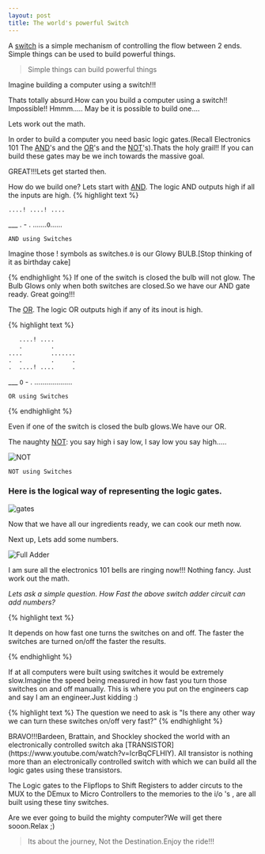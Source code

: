 ```yaml
---
layout: post
title: The world's powerful Switch
---
```

A [switch](https://en.wikipedia.org/wiki/Switch) is a simple mechanism of controlling the flow between 2 ends. Simple things can be used to build powerful things.

> Simple things can build powerful things

Imagine building a computer using a switch!!!

Thats totally absurd.How can you build a computer using a switch!! Impossible!!
Hmmm.....
May be it is possible to build one....

Lets work out the math.

In order to build a computer you need basic logic gates.(Recall Electronics 101 The [AND](https://en.wikibooks.org/wiki/Electronics/Basic_gates)'s and the [OR](https://en.wikibooks.org/wiki/Electronics/Basic_gates)'s and the [NOT](https://en.wikibooks.org/wiki/Electronics/Basic_gates)'s).Thats the holy grail!!
If you can build these gates may be we inch towards the massive goal.

GREAT!!!Lets get started then.

How do we build one?
Lets start with [AND](https://en.wikibooks.org/wiki/Electronics/Basic_gates). The logic AND outputs high if all the inputs are high.
{% highlight text %}

    ....! ....! ....
   ___              .
    -              .
    .......`O`......
    
    AND using Switches
    
 Imagine those ! symbols as switches.`0` is our Glowy BULB.[Stop thinking of it as birthday cake]

{% endhighlight %}
If one of the switch is closed the bulb will not glow. The Bulb Glows only when both switches are closed.So we have our AND gate ready. Great going!!!

The [OR](https://en.wikibooks.org/wiki/Electronics/Basic_gates).
The logic OR outputs high if any of its inout is high.

{% highlight text %}

       ....! ....
       .        .
    ....        .......
    .  .        .     .
    .  ....! ....     .
   ___               `O`
    -                 .
    ...................
    
    OR using Switches

{% endhighlight %}

Even if one of the switch is closed the bulb glows.We have our OR.

The naughty [NOT](https://en.wikibooks.org/wiki/Electronics/Basic_gates):
you say high i say low, I say low you say high.....

![NOT](http://www.electronics-tutorials.ws/boolean/boo11.gif?81223b)    
    
    NOT using Switches

### Here is the logical way of representing the logic gates.
![gates](http://www.waitingforfriday.com/images/8/81/Slide6.PNG)

Now that we have all our ingredients ready, we can cook our meth now.

Next up, Lets add some numbers.

![Full Adder](http://www.waitingforfriday.com/images/8/83/Slide10.PNG) 

I am sure all the electronics 101 bells are ringing now!!!
Nothing fancy. Just work out the math.

<i>Lets ask a simple question. How Fast the above switch adder circuit can add numbers?</i>
<p class=text>
{% highlight text %}

It depends on how fast one turns the switches on and off.
The faster the switches are turned on/off the faster the results.

{% endhighlight %}
</p>
If at all computers were built using switches it would be extremely slow.Imagine the speed being measured in how fast you turn those switches on and off manually. This is where you put on the engineers cap and say I am an engineer.Just kidding :)

<p class=text>
{% highlight text %}
The question we need to ask is "Is there any other way we can turn these switches on/off very fast?"
{% endhighlight %}
</p>
BRAVO!!!Bardeen, Brattain, and Shockley shocked the world with an electronically controlled switch aka [TRANSISTOR](https://www.youtube.com/watch?v=IcrBqCFLHIY).
All transistor is nothing more than an electronically controlled switch with which we can build all the logic gates using these transistors.

The Logic gates to the Flipflops to Shift Registers to adder circuts to the MUX to the DEmux to Micro Controllers to the memories to the i/o 's , are all built using these tiny switches.



Are we ever going to build the mighty computer?We will get there sooon.Relax ;)

>Its about the journey, Not the Destination.Enjoy the ride!!!
